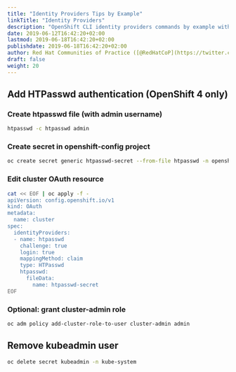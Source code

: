 ```yaml
---
title: "Identity Providers Tips by Example"
linkTitle: "Identity Providers"
description: "OpenShift CLI identity providers commands by example with tips and tricks from the experts"
date: 2019-06-12T16:42:20+02:00
lastmod: 2019-06-18T16:42:20+02:00
publishdate: 2019-06-18T16:42:20+02:00
author: Red Hat Communities of Practice ([@RedHatCoP](https://twitter.com/RedHatCoP)), OpenShift.Tips ([Team](https://openshift.tips/about/))
draft: false
weight: 20
---
```


## Add HTPasswd authentication (OpenShift 4 only)

### Create htpasswd file (with admin username)

```sh
htpasswd -c htpasswd admin
```

### Create secret in openshift-config project

```sh
oc create secret generic htpasswd-secret --from-file htpasswd -n openshift-config
```

### Edit cluster OAuth resource

```sh
cat << EOF | oc apply -f -
apiVersion: config.openshift.io/v1
kind: OAuth
metadata:
  name: cluster
spec:
  identityProviders:
  - name: htpasswd
    challenge: true
    login: true
    mappingMethod: claim
    type: HTPasswd
    htpasswd:
      fileData:
        name: htpasswd-secret
EOF
```

### Optional: grant cluster-admin role

```sh
oc adm policy add-cluster-role-to-user cluster-admin admin
```

## Remove kubeadmin user

```sh
oc delete secret kubeadmin -n kube-system
```
